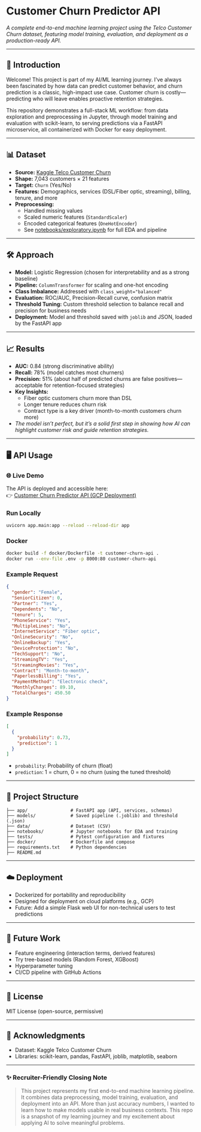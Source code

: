 # Customer Churn Predictor API

*A complete end-to-end machine learning project using the Telco Customer Churn dataset, featuring model training, evaluation, and deployment as a production-ready API.*

---

## 🚀 Introduction

Welcome! This project is part of my AI/ML learning journey. I’ve always been fascinated by how data can predict customer behavior, and churn prediction is a classic, high-impact use case. Customer churn is costly—predicting who will leave enables proactive retention strategies.

This repository demonstrates a full-stack ML workflow: from data exploration and preprocessing in Jupyter, through model training and evaluation with scikit-learn, to serving predictions via a FastAPI microservice, all containerized with Docker for easy deployment.

---

## 📊 Dataset

- **Source:** [Kaggle Telco Customer Churn](https://www.kaggle.com/datasets/blastchar/telco-customer-churn)
- **Shape:** 7,043 customers × 21 features
- **Target:** `Churn` (Yes/No)
- **Features:** Demographics, services (DSL/Fiber optic, streaming), billing, tenure, and more
- **Preprocessing:**
  - Handled missing values
  - Scaled numeric features (`StandardScaler`)
  - Encoded categorical features (`OneHotEncoder`)
  - See [notebooks/exploratory.ipynb](notebooks/exploratory.ipynb) for full EDA and pipeline

---

## 🛠️ Approach

- **Model:** Logistic Regression (chosen for interpretability and as a strong baseline)
- **Pipeline:** `ColumnTransformer` for scaling and one-hot encoding
- **Class Imbalance:** Addressed with `class_weight="balanced"`
- **Evaluation:** ROC/AUC, Precision-Recall curve, confusion matrix
- **Threshold Tuning:** Custom threshold selection to balance recall and precision for business needs
- **Deployment:** Model and threshold saved with `joblib` and JSON, loaded by the FastAPI app

---

## 📈 Results

- **AUC:** 0.84 (strong discriminative ability)
- **Recall:** 78% (model catches most churners)
- **Precision:** 51% (about half of predicted churns are false positives—acceptable for retention-focused strategies)
- **Key Insights:**
  - Fiber optic customers churn more than DSL
  - Longer tenure reduces churn risk
  - Contract type is a key driver (month-to-month customers churn more)
- *The model isn’t perfect, but it’s a solid first step in showing how AI can highlight customer risk and guide retention strategies.*

---

## 🖥️ API Usage

### 🌐 Live Demo

The API is deployed and accessible here:  
👉 [Customer Churn Predictor API (GCP Deployment)](https://churn.solvin.co/docs)

### Run Locally

```bash
uvicorn app.main:app --reload --reload-dir app
```

### Docker

```bash
docker build -f docker/Dockerfile -t customer-churn-api .
docker run --env-file .env -p 8000:80 customer-churn-api
```

### Example Request

```json
{
  "gender": "Female",
  "SeniorCitizen": 0,
  "Partner": "Yes",
  "Dependents": "No",
  "tenure": 5,
  "PhoneService": "Yes",
  "MultipleLines": "No",
  "InternetService": "Fiber optic",
  "OnlineSecurity": "No",
  "OnlineBackup": "Yes",
  "DeviceProtection": "No",
  "TechSupport": "No",
  "StreamingTV": "Yes",
  "StreamingMovies": "Yes",
  "Contract": "Month-to-month",
  "PaperlessBilling": "Yes",
  "PaymentMethod": "Electronic check",
  "MonthlyCharges": 89.10,
  "TotalCharges": 450.50
}
```

### Example Response

```json
[
  {
    "probability": 0.73,
    "prediction": 1
  }
]
```

- `probability`: Probability of churn (float)
- `prediction`: 1 = churn, 0 = no churn (using the tuned threshold)

---

## 📂 Project Structure

```
├── app/                # FastAPI app (API, services, schemas)
├── models/             # Saved pipeline (.joblib) and threshold (.json)
├── data/               # Dataset (CSV)
├── notebooks/          # Jupyter notebooks for EDA and training
├── tests/              # Pytest configuration and fixtures
├── docker/             # Dockerfile and compose
├── requirements.txt    # Python dependencies
├── README.md
```

---

## ☁️ Deployment

- Dockerized for portability and reproducibility
- Designed for deployment on cloud platforms (e.g., GCP)
- Future: Add a simple Flask web UI for non-technical users to test predictions

---

## 🔭 Future Work

- Feature engineering (interaction terms, derived features)
- Try tree-based models (Random Forest, XGBoost)
- Hyperparameter tuning
- CI/CD pipeline with GitHub Actions

---

## 📄 License

MIT License (open-source, permissive)

---

## 🙏 Acknowledgments

- Dataset: Kaggle Telco Customer Churn
- Libraries: scikit-learn, pandas, FastAPI, joblib, matplotlib, seaborn

---

### ✨ Recruiter-Friendly Closing Note

> This project represents my first end-to-end machine learning pipeline. It combines data preprocessing, model training, evaluation, and deployment into an API. More than just accuracy numbers, I wanted to learn how to make models usable in real business contexts. This repo is a snapshot of my learning journey and my excitement about applying AI to solve meaningful problems.